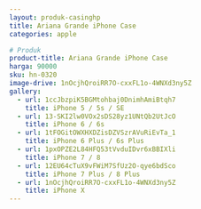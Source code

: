 ```yaml
---
layout: produk-casinghp
title: Ariana Grande iPhone Case
categories: apple

# Produk
product-title: Ariana Grande iPhone Case
harga: 90000
sku: hn-0320
image-drive: 1nOcjhQroiRR7O-cxxFL1o-4WNXd3ny5Z
gallery:
  - url: 1ccJbzpiK5BGMtohbaj0DnimhAmiBtqh7
    title: iPhone 5 / 5s / SE
  - url: 13-SKI2lw0VOx2sDS28yz1UNtQb2UtJcO
    title: iPhone 6 / 6s
  - url: 1tFOGitOWXHXDZisDZVSzrAVuRiEvTa_1
    title: iPhone 6 Plus / 6s Plus
  - url: 1pxOPZE2L84HFQ53tVvduIDvr6xBBIXli
    title: iPhone 7 / 8
  - url: 12EU64cTuX9vFWiM7SfUz2O-qye6bdSco
    title: iPhone 7 Plus / 8 Plus
  - url: 1nOcjhQroiRR7O-cxxFL1o-4WNXd3ny5Z
    title: iPhone X
---
```

